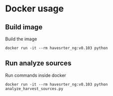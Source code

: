 # Docker usage

## Build image
Build the image
```
docker run -it --rm havesrter_ng:v0.103 python
```

## Run analyze sources
Run commands inside docker
```
docker run -it --rm havesrter_ng:v0.103 python analyze_harvest_sources.py
```